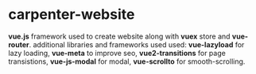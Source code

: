 # carpenter-website

**vue.js** framework used to create website along with **vuex** store and **vue-router**. additional libraries and frameworks used used: **vue-lazyload** for lazy loading, **vue-meta** to improve seo, **vue2-transitions** for page transistions, **vue-js-modal** for modal, **vue-scrollto** for smooth-scrolling.
